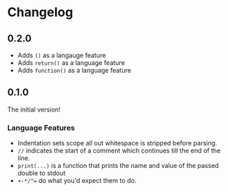 # Changelog

## 0.2.0

- Adds `()` as a langauge feature
- Adds `return()` as a language feature
- Adds `function()` as a language feature

## 0.1.0

The initial version!

### Language Features

- Indentation sets scope all out whitespace is stripped before parsing.
- `//` indicates the start of a comment which continues till the end of the line.
- `print(...)` is a function that prints the name and value of the passed double to stdout
- `+-*/^=` do what you'd expect them to do.

